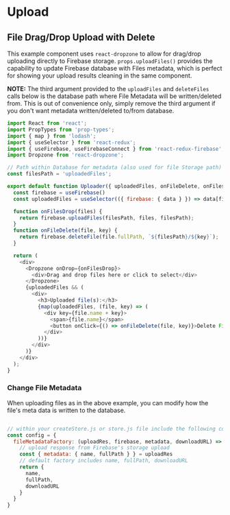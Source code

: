 # Upload

## File Drag/Drop Upload with Delete
This example component uses `react-dropzone` to allow for drag/drop uploading directly to Firebase storage. `props.uploadFiles()` provides the capability to update Firebase database with Files metadata, which is perfect for showing your upload results cleaning in the same component.

**NOTE:** The third argument provided to the `uploadFiles` and `deleteFiles` calls below is the database path where File Metadata will be written/deleted from. This is out of convenience only, simply remove the third argument if you don't want metadata written/deleted to/from database.

```js
import React from 'react';
import PropTypes from 'prop-types';
import { map } from 'lodash';
import { useSelector } from 'react-redux';
import { useFirebase, useFirebaseConnect } from 'react-redux-firebase';
import Dropzone from 'react-dropzone';

// Path within Database for metadata (also used for file Storage path)
const filesPath = 'uploadedFiles';

export default function Uploader({ uploadedFiles, onFileDelete, onFilesDrop }) {
  const firebase = useFirebase()
  const uploadedFiles = useSelector(({ firebase: { data } }) => data[filesPath])

  function onFilesDrop(files) {
    return firebase.uploadFiles(filesPath, files, filesPath);
  }
  function onFileDelete(file, key) {
    return firebase.deleteFile(file.fullPath, `${filesPath}/${key}`);
  }

  return (
    <div>
      <Dropzone onDrop={onFilesDrop}>
        <div>Drag and drop files here or click to select</div>
      </Dropzone>
      {uploadedFiles && (
        <div>
          <h3>Uploaded file(s):</h3>
          {map(uploadedFiles, (file, key) => (
            <div key={file.name + key}>
              <span>{file.name}</span>
              <button onClick={() => onFileDelete(file, key)}>Delete File</button>
            </div>
          ))}
        </div>
      )}
    </div>
  );
}
```

### Change File Metadata
When uploading files as in the above example, you can modify how the file's meta data is written to the database.

```js

// within your createStore.js or store.js file include the following config
const config = {
  fileMetadataFactory: (uploadRes, firebase, metadata, downloadURL) => {
    // upload response from Firebase's storage upload
    const { metadata: { name, fullPath } } = uploadRes
    // default factory includes name, fullPath, downloadURL
    return {
      name,
      fullPath,
      downloadURL
    }
  }
}
```
